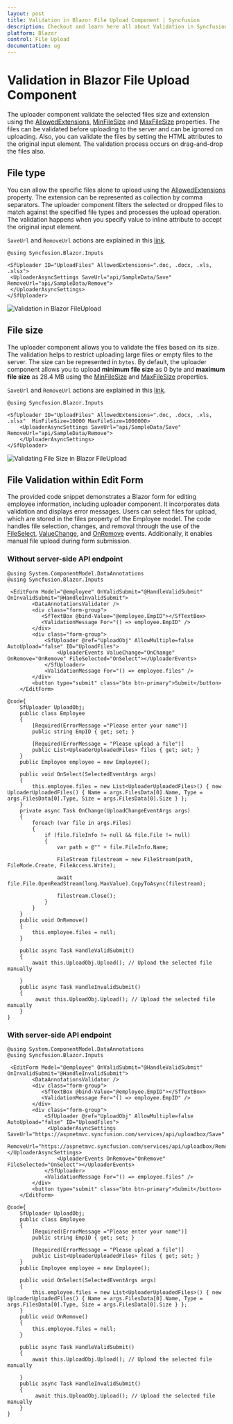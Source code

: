 ```yaml
---
layout: post
title: Validation in Blazor File Upload Component | Syncfusion
description: Checkout and learn here all about Validation in Syncfusion Blazor File Upload component and much more.
platform: Blazor
control: File Upload
documentation: ug
---
```


# Validation in Blazor File Upload Component

The uploader component validate the selected files size and extension using the [AllowedExtensions](https://help.syncfusion.com/cr/blazor/Syncfusion.Blazor.Inputs.SfUploader.html#Syncfusion_Blazor_Inputs_SfUploader_AllowedExtensions), [MinFileSize](https://help.syncfusion.com/cr/blazor/Syncfusion.Blazor.Inputs.SfUploader.html#Syncfusion_Blazor_Inputs_SfUploader_MinFileSize) and [MaxFileSize](https://help.syncfusion.com/cr/blazor/Syncfusion.Blazor.Inputs.SfUploader.html#Syncfusion_Blazor_Inputs_SfUploader_MaxFileSize) properties. The files can be validated before uploading to the server and can be ignored on uploading. Also, you can validate the files by setting the HTML attributes to the original input element. The validation process occurs on drag-and-drop the files also.

## File type

You can allow the specific files alone to upload using the [AllowedExtensions](https://help.syncfusion.com/cr/blazor/Syncfusion.Blazor.Inputs.SfUploader.html#Syncfusion_Blazor_Inputs_SfUploader_AllowedExtensions) property. The extension can be represented as collection by comma separators. The uploader component filters the selected or dropped files to match against the specified file types and processes the upload operation. The validation happens when you specify value to inline attribute to accept the original input element.

`SaveUrl` and `RemoveUrl` actions are explained in this [link](./chunk-upload#save-and-remove-action-for-blazor-aspnet-core-hosted-application).

```cshtml
@using Syncfusion.Blazor.Inputs

<SfUploader ID="UploadFiles" AllowedExtensions=".doc, .docx, .xls, .xlsx">
 <UploaderAsyncSettings SaveUrl="api/SampleData/Save" RemoveUrl="api/SampleData/Remove">
 </UploaderAsyncSettings>
</SfUploader>
```


![Validation in Blazor FileUpload](./images/blazor-fileupload-validation.png)

## File size

The uploader component allows you to validate the files based on its size. The validation helps to restrict uploading large files or empty files to the server. The size can be represented in `bytes`. By default, the uploader component allows you to upload **minimum file size** as 0 byte and **maximum file size** as 28.4 MB using the [MinFileSize](https://help.syncfusion.com/cr/blazor/Syncfusion.Blazor.Inputs.SfUploader.html#Syncfusion_Blazor_Inputs_SfUploader_MinFileSize) and [MaxFileSize](https://help.syncfusion.com/cr/blazor/Syncfusion.Blazor.Inputs.SfUploader.html#Syncfusion_Blazor_Inputs_SfUploader_MaxFileSize) properties.

`SaveUrl` and `RemoveUrl` actions are explained in this [link](./chunk-upload#save-and-remove-action-for-blazor-aspnet-core-hosted-application).

```cshtml
@using Syncfusion.Blazor.Inputs

<SfUploader ID="UploadFiles" AllowedExtensions=".doc, .docx, .xls, .xlsx"  MinFileSize=10000 MaxFileSize=1000000>
    <UploaderAsyncSettings SaveUrl="api/SampleData/Save" RemoveUrl="api/SampleData/Remove">
    </UploaderAsyncSettings>
</SfUploader>
```


![Validating File Size in Blazor FileUpload](./images/blazor-fileupload-size-validation.png)

## File Validation within Edit Form

The provided code snippet demonstrates a Blazor form for editing employee information, including uploader component. It incorporates data validation and displays error messages. Users can select files for upload, which are stored in the files property of the Employee model. The code handles file selection, changes, and removal through the use of the [FileSelect](https://help.syncfusion.com/cr/blazor/Syncfusion.Blazor.Inputs.UploaderEvents.html#Syncfusion_Blazor_Inputs_UploaderEvents_FileSelected), [ValueChange](https://help.syncfusion.com/cr/blazor/Syncfusion.Blazor.Inputs.UploaderEvents.html#Syncfusion_Blazor_Inputs_UploaderEvents_ValueChange), and [OnRemove](https://help.syncfusion.com/cr/blazor/Syncfusion.Blazor.Inputs.UploaderEvents.html#Syncfusion_Blazor_Inputs_UploaderEvents_OnRemove) events. Additionally, it enables manual file upload during form submission.

### Without server-side API endpoint

```cshtml
@using System.ComponentModel.DataAnnotations
@using Syncfusion.Blazor.Inputs

 <EditForm Model="@employee" OnValidSubmit="@HandleValidSubmit" OnInvalidSubmit="@HandleInvalidSubmit">  
        <DataAnnotationsValidator />  
        <div class="form-group">  
           <SfTextBox @bind-Value="@employee.EmpID"></SfTextBox>  
           <ValidationMessage For="() => employee.EmpID" /> 
        </div>  
        <div class="form-group">  
            <SfUploader @ref="UploadObj" AllowMultiple=false AutoUpload="false" ID="UploadFiles">  
                <UploaderEvents ValueChange="OnChange" OnRemove="OnRemove" FileSelected="OnSelect"></UploaderEvents>  
            </SfUploader>  
            <ValidationMessage For="() => employee.files" /> 
        </div>  
        <button type="submit" class="btn btn-primary">Submit</button>  
    </EditForm>  
  
@code{
    SfUploader UploadObj;  
    public class Employee 
    { 
        [Required(ErrorMessage ="Please enter your name")] 
        public string EmpID { get; set; } 

        [Required(ErrorMessage = "Please upload a file")] 
        public List<UploaderUploadedFiles> files { get; set; } 
    } 
    public Employee employee = new Employee();  

    public void OnSelect(SelectedEventArgs args) 
    {   
        this.employee.files = new List<UploaderUploadedFiles>() { new UploaderUploadedFiles() { Name = args.FilesData[0].Name, Type = args.FilesData[0].Type, Size = args.FilesData[0].Size } }; 
    } 
    private async Task OnChange(UploadChangeEventArgs args)  
    {  
        foreach (var file in args.Files)  
        {
            if (file.FileInfo != null && file.File != null)
            {
                var path = @"" + file.FileInfo.Name;

                FileStream filestream = new FileStream(path, FileMode.Create, FileAccess.Write);

                await file.File.OpenReadStream(long.MaxValue).CopyToAsync(filestream);

                filestream.Close();
            }
        }  
    }  
    public void OnRemove() 
    { 
        this.employee.files = null; 
    } 
 
    public async Task HandleValidSubmit()  
    {  
        await this.UploadObj.Upload(); // Upload the selected file manually  
 
    }   
    public async Task HandleInvalidSubmit() 
    { 
         await this.UploadObj.Upload(); // Upload the selected file manually  
    }  
} 
```

### With server-side API endpoint

```cshtml
@using System.ComponentModel.DataAnnotations
@using Syncfusion.Blazor.Inputs

 <EditForm Model="@employee" OnValidSubmit="@HandleValidSubmit" OnInvalidSubmit="@HandleInvalidSubmit">  
        <DataAnnotationsValidator />  
        <div class="form-group">  
           <SfTextBox @bind-Value="@employee.EmpID"></SfTextBox>  
           <ValidationMessage For="() => employee.EmpID" /> 
        </div>  
        <div class="form-group">  
            <SfUploader @ref="UploadObj" AllowMultiple=false AutoUpload="false" ID="UploadFiles"> 
             <UploaderAsyncSettings SaveUrl="https://aspnetmvc.syncfusion.com/services/api/uploadbox/Save"
                           RemoveUrl="https://aspnetmvc.syncfusion.com/services/api/uploadbox/Remove"></UploaderAsyncSettings> 
                <UploaderEvents OnRemove="OnRemove" FileSelected="OnSelect"></UploaderEvents>  
            </SfUploader>  
            <ValidationMessage For="() => employee.files" /> 
        </div>  
        <button type="submit" class="btn btn-primary">Submit</button>  
    </EditForm>  
  
@code{
    SfUploader UploadObj;  
    public class Employee 
    { 
        [Required(ErrorMessage ="Please enter your name")] 
        public string EmpID { get; set; } 

        [Required(ErrorMessage = "Please upload a file")] 
        public List<UploaderUploadedFiles> files { get; set; } 
    } 
    public Employee employee = new Employee();  

    public void OnSelect(SelectedEventArgs args) 
    {   
        this.employee.files = new List<UploaderUploadedFiles>() { new UploaderUploadedFiles() { Name = args.FilesData[0].Name, Type = args.FilesData[0].Type, Size = args.FilesData[0].Size } }; 
    }
    public void OnRemove() 
    { 
        this.employee.files = null; 
    } 
 
    public async Task HandleValidSubmit()  
    {  
        await this.UploadObj.Upload(); // Upload the selected file manually  
 
    }   
    public async Task HandleInvalidSubmit() 
    { 
         await this.UploadObj.Upload(); // Upload the selected file manually  
    }  
} 
```